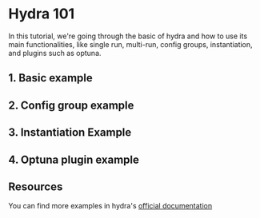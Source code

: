 # Hydra 101

In this tutorial, we're going through the basic of hydra and how to use its main functionalities, like single run, multi-run, config groups, instantiation, and plugins such as optuna.

## 1. Basic example

## 2. Config group example

## 3. Instantiation Example

## 4. Optuna plugin example


## Resources

You can find more examples in hydra's [official documentation](https://hydra.cc/docs/intro/)
